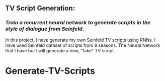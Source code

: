 <p><h2><strong>TV Script Generation:</h2></strong><h3><em> Train a recurrent neural network to generate scripts in the style of dialogue from Seinfeld.</em></h3></p>
<p>In this project, I have generate my own Seinfeld TV scripts using RNNs. I have used Seinfeld dataset of scripts from 9 seasons. The Neural Network that I have built will generate a new, "fake" TV script.<p>

# Generate-TV-Scripts
